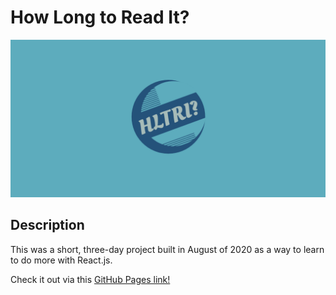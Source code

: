 # How Long to Read It?
![HLTRI?](https://github.com/adamappsdev/how-long-to-read-it/blob/master/cover.png)
## Description
This was a short, three-day project built in August of 2020 as a way to learn to do more with React.js.

Check it out via this [GitHub Pages link!](https://ganiulis.github.io/how-long-to-read-it/)
